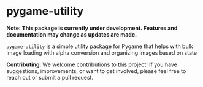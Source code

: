 # pygame-utility

**Note: This package is currently under development. Features and documentation may change as updates are made.**

`pygame-utility` is a simple utility package for Pygame that helps with bulk image loading with alpha conversion and organizing images based on state 


**Contributing**: We welcome contributions to this project! If you have suggestions, improvements, or want to get involved, please feel free to reach out or submit a pull request.